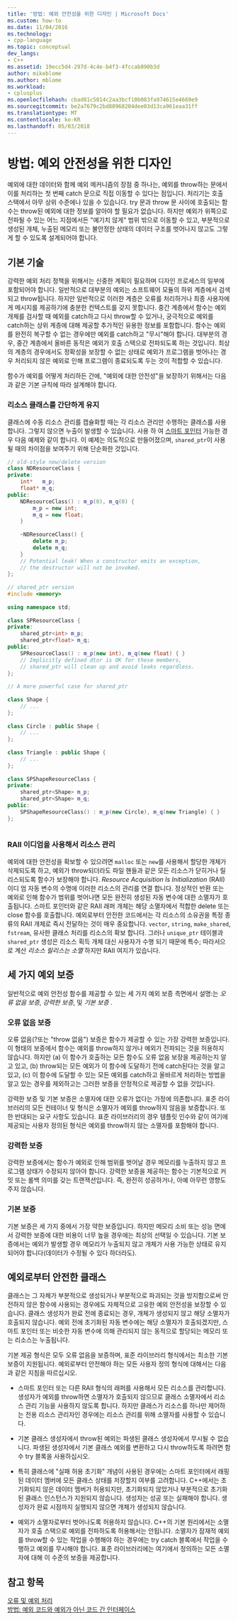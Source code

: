 ```yaml
---
title: '방법: 예외 안전성을 위한 디자인 | Microsoft Docs'
ms.custom: how-to
ms.date: 11/04/2016
ms.technology:
- cpp-language
ms.topic: conceptual
dev_langs:
- C++
ms.assetid: 19ecc5d4-297d-4c4e-b4f3-4fccab890b3d
author: mikeblome
ms.author: mblome
ms.workload:
- cplusplus
ms.openlocfilehash: cbad81c5014c2aa3bcf10b083fa974615e4669e9
ms.sourcegitcommit: be2a7679c2bd80968204dee03d13ca961eaa31ff
ms.translationtype: MT
ms.contentlocale: ko-KR
ms.lasthandoff: 05/03/2018
---
```

# <a name="how-to-design-for-exception-safety"></a>방법: 예외 안전성을 위한 디자인
예외에 대한 데이터와 함께 예외 메커니즘의 장점 중 하나는, 예외를 throw하는 문에서 이를 처리하는 첫 번째 catch 문으로 직접 이동할 수 있다는 점입니다. 처리기는 호출 스택에서 아무 상위 수준에나 있을 수 있습니다. try 문과 throw 문 사이에 호출되는 함수는 throw된 예외에 대한 정보를 알아야 할 필요가 없습니다.  하지만 예외가 위쪽으로 전파될 수 있는 어느 지점에서든 "예기치 않게" 범위 밖으로 이동할 수 있고, 부분적으로 생성된 개체, 누출된 메모리 또는 불안정한 상태의 데이터 구조를 벗어나지 않고도 그렇게 할 수 있도록 설계되어야 합니다.  
  
## <a name="basic-techniques"></a>기본 기술  
 강력한 예외 처리 정책을 위해서는 신중한 계획이 필요하며 디자인 프로세스의 일부에 포함되어야 합니다. 일반적으로 대부분의 예외는 소프트웨어 모듈의 하위 계층에서 검색되고 throw됩니다. 하지만 일반적으로 이러한 계층은 오류를 처리하거나 최종 사용자에게 메시지를 제공하기에 충분한 컨텍스트를 갖지 못합니다. 중간 계층에서 함수는 예외 개체를 검사할 때 예외를 catch하고 다시 throw할 수 있거나, 궁극적으로 예외를 catch하는 상위 계층에 대해 제공할 추가적인 유용한 정보를 포함합니다. 함수는 예외를 완전히 복구할 수 없는 경우에만 예외를 catch하고 "무시"해야 합니다. 대부분의 경우, 중간 계층에서 올바른 동작은 예외가 호출 스택으로 전파되도록 하는 것입니다. 최상의 계층의 경우에서도 정확성을 보장할 수 없는 상태로 예외가 프로그램을 벗어나는 경우 처리되지 않은 예외로 인해 프로그램이 종료되도록 두는 것이 적합할 수 있습니다.  
  
 함수가 예외를 어떻게 처리하든 간에, "예외에 대한 안전성"을 보장하기 위해서는 다음과 같은 기본 규칙에 따라 설계해야 합니다.  
  
### <a name="keep-resource-classes-simple"></a>리소스 클래스를 간단하게 유지  
 클래스에 수동 리소스 관리를 캡슐화할 때는 각 리소스 관리만 수행하는 클래스를 사용합니다. 그렇지 않으면 누출이 발생할 수 있습니다. 사용 하 여 [스마트 포인터](../cpp/smart-pointers-modern-cpp.md) 가능한 경우 다음 예제와 같이 합니다. 이 예제는 의도적으로 만들어졌으며, `shared_ptr`이 사용될 때의 차이점을 보여주기 위해 단순화한 것입니다.  
  
```cpp  
// old-style new/delete version  
class NDResourceClass {  
private:  
    int*   m_p;  
    float* m_q;  
public:  
    NDResourceClass() : m_p(0), m_q(0) {  
        m_p = new int;  
        m_q = new float;  
    }  
  
    ~NDResourceClass() {  
        delete m_p;  
        delete m_q;  
    }  
    // Potential leak! When a constructor emits an exception,   
    // the destructor will not be invoked.     
};  
  
// shared_ptr version  
#include <memory>  
  
using namespace std;  
  
class SPResourceClass {  
private:  
    shared_ptr<int> m_p;  
    shared_ptr<float> m_q;  
public:  
    SPResourceClass() : m_p(new int), m_q(new float) { }  
    // Implicitly defined dtor is OK for these members,   
    // shared_ptr will clean up and avoid leaks regardless.  
};  
  
// A more powerful case for shared_ptr  
  
class Shape {  
    // ...  
};  
  
class Circle : public Shape {  
    // ...  
};  
  
class Triangle : public Shape {  
    // ...  
};  
  
class SPShapeResourceClass {  
private:  
    shared_ptr<Shape> m_p;  
    shared_ptr<Shape> m_q;  
public:  
    SPShapeResourceClass() : m_p(new Circle), m_q(new Triangle) { }  
};  
  
```  
  
### <a name="use-the-raii-idiom-to-manage-resources"></a>RAII 이디엄을 사용해서 리소스 관리  
 예외에 대한 안전성을 확보할 수 있으려면 `malloc` 또는 `new`를 사용해서 할당한 개체가 삭제되도록 하고, 예외가 throw되더라도 파일 핸들과 같은 모든 리소스가 닫히거나 릴리스되도록 함수가 보장해야 합니다. *Resource Acquisition Is Initialization* (RAII) 이디 엄 자동 변수의 수명에 이러한 리소스의 관리를 연결 합니다. 정상적인 반환 또는 예외로 인해 함수가 범위를 벗어나면 모든 완전히 생성된 자동 변수에 대한 소멸자가 호출됩니다. 스마트 포인터와 같은 RAII 래퍼 개체는 해당 소멸자에서 적합한 delete 또는 close 함수를 호출합니다. 예외로부터 안전한 코드에서는 각 리소스의 소유권을 특정 종류의 RAII 개체로 즉시 전달하는 것이 매우 중요합니다. `vector`, `string`, `make_shared`, `fstream`, 유사한 클래스 처리를 리소스의 확보 합니다.  그러나 `unique_ptr` 테이블과 `shared_ptr` 생성은 리소스 획득 개체 대신 사용자가 수행 되기 때문에 특수; 따라서으로 계산 *리소스 릴리스는 소멸* 하지만 RAII 여지가 있습니다.  
  
## <a name="the-three-exception-guarantees"></a>세 가지 예외 보증  
 일반적으로 예외 안전성 함수를 제공할 수 있는 세 가지 예외 보증 측면에서 설명:는 *오류 없음 보증*, *강력한 보증*, 및 *기본 보증* .  
  
### <a name="no-fail-guarantee"></a>오류 없음 보증  
 오류 없음(?또는 "throw 없음") 보증은 함수가 제공할 수 있는 가장 강력한 보증입니다. 이 형태의 보증에서 함수는 예외를 throw하지 않거나 예외가 전파되는 것을 허용하지 않습니다. 하지만 (a) 이 함수가 호출하는 모든 함수도 오류 없음 보장을 제공하는지 알고 있고, (b) throw되는 모든 예외가 이 함수에 도달하기 전에 catch된다는 것을 알고 있고, (c) 이 함수에 도달할 수 있는 모든 예외를 catch하고 올바르게 처리하는 방법을 알고 있는 경우를 제외하고는 그러한 보증을 안정적으로 제공할 수 없을 것입니다.  
  
 강력한 보증 및 기본 보증은 소멸자에 대한 오류가 없다는 가정에 의존합니다. 표준 라이브러리의 모든 컨테이너 및 형식은 소멸자가 예외를 throw하지 않음을 보증합니다. 또한 반대되는 요구 사항도 있습니다. 표준 라이브러리의 경우 템플릿 인수와 같이 여기에 제공되는 사용자 정의된 형식은 예외를 throw하지 않는 소멸자를 포함해야 합니다.  
  
### <a name="strong-guarantee"></a>강력한 보증  
 강력한 보증에서는 함수가 예외로 인해 범위를 벗어날 경우 메모리를 누출하지 않고 프로그램 상태가 수정되지 않아야 합니다. 강력한 보증을 제공하는 함수는 기본적으로 커밋 또는 롤백 의미를 갖는 트랜잭션입니다. 즉, 완전히 성공하거나, 아예 아무런 영향도 주지 않습니다.  
  
### <a name="basic-guarantee"></a>기본 보증  
 기본 보증은 세 가지 중에서 가장 약한 보증입니다. 하지만 메모리 소비 또는 성능 면에서 강력한 보증에 대한 비용이 너무 높을 경우에는 최상의 선택일 수 있습니다. 기본 보증에서는 예외가 발생할 경우 메모리가 누출되지 않고 개체가 사용 가능한 상태로 유지되어야 합니다(데이터가 수정될 수 있다 하더라도).  
  
## <a name="exception-safe-classes"></a>예외로부터 안전한 클래스  
 클래스는 그 자체가 부분적으로 생성되거나 부분적으로 파괴되는 것을 방지함으로써 안전하지 않은 함수에 사용되는 경우에도 자체적으로 고유한 예외 안전성을 보장할 수 있습니다. 클래스 생성자가 완료 전에 종료되는 경우, 개체가 생성되지 않고 해당 소멸자가 호출되지 않습니다. 예외 전에 초기화된 자동 변수에는 해당 소멸자가 호출되겠지만, 스마트 포인터 또는 비슷한 자동 변수에 의해 관리되지 않는 동적으로 할당되는 메모리 또는 리소스는 누출됩니다.  
  
 기본 제공 형식은 모두 오류 없음을 보증하며, 표준 라이브러리 형식에서는 최소한 기본 보증이 지원됩니다. 예외로부터 안전해야 하는 모든 사용자 정의 형식에 대해서는 다음과 같은 지침을 따르십시오.  
  
-   스마트 포인터 또는 다른 RAII 형식의 래퍼를 사용해서 모든 리소스를 관리합니다. 생성자가 예외를 throw하면 소멸자가 호출되지 않으므로 클래스 소멸자에서 리소스 관리 기능을 사용하지 않도록 합니다. 하지만 클래스가 리소스를 하나만 제어하는 전용 리소스 관리자인 경우에는 리소스 관리를 위해 소멸자를 사용할 수 있습니다.  
  
-   기본 클래스 생성자에서 throw된 예외는 파생된 클래스 생성자에서 무시될 수 없습니다. 파생된 생성자에서 기본 클래스 예외를 변환하고 다시 throw하도록 하려면 함수 try 블록을 사용하십시오.   
  
-   특히 클래스에 "실패 허용 초기화" 개념이 사용된 경우에는 스마트 포인터에서 래핑된 데이터 멤버에 모든 클래스 상태를 저장할지 여부를 고려합니다. C++에서는 초기화되지 않은 데이터 멤버가 허용되지만, 초기화되지 않았거나 부분적으로 초기화된 클래스 인스턴스가 지원되지 않습니다. 생성자는 성공 또는 실패해야 합니다. 생성자가 완료 시점까지 실행되지 않으면 개체가 생성되지 않습니다.  
  
-   예외가 소멸자로부터 벗어나도록 허용하지 않습니다. C++의 기본 원리에서는 소멸자가 호출 스택으로 예외를 전파하도록 허용해서는 안됩니다. 소멸자가 잠재적 예외를 throw할 수 있는 작업을 수행해야 하는 경우에는 try catch 블록에서 작업을 수행하고 예외를 무시해야 합니다. 표준 라이브러리에는 여기에서 정의하는 모든 소멸자에 대해 이 수준의 보증을 제공합니다.  
  
## <a name="see-also"></a>참고 항목  
 [오류 및 예외 처리](../cpp/errors-and-exception-handling-modern-cpp.md)   
 [방법: 예외 코드와 예외가 아닌 코드 간 인터페이스](../cpp/how-to-interface-between-exceptional-and-non-exceptional-code.md)